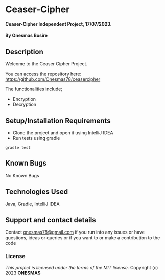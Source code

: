 # Ceaser-Cipher
#### Ceaser-Cipher Independent Project, 17/07/2023.
#### By **Onesmas Bosire**
## Description
Welcome to the Ceaser Cipher Project.

You can access the repository here:
https://github.com/Onesmas78/ceasercipher

The functionalities include;
* Encryption
* Decryption

## Setup/Installation Requirements
* Clone the project and open it using IntelliJ IDEA
* Run tests using gradle
```agsl
gradle test
```
## Known Bugs
No Known Bugs
## Technologies Used
Java, Gradle, IntelliJ IDEA
## Support and contact details
Contact onesmas78@gmail.com if you run into any issues or have questions, ideas or queries or if you want to or make a contribution to the code
### License
*This project is licensed under the terms of the MIT license.*
Copyright (c) 2023 **ONESMAS**